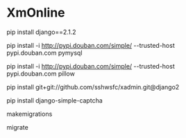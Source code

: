 # XmOnline

pip install django==2.1.2

pip install -i http://pypi.douban.com/simple/ --trusted-host pypi.douban.com pymysql

pip install -i http://pypi.douban.com/simple/ --trusted-host pypi.douban.com pillow

pip install git+git://github.com/sshwsfc/xadmin.git@django2

pip install django-simple-captcha

makemigrations

migrate
